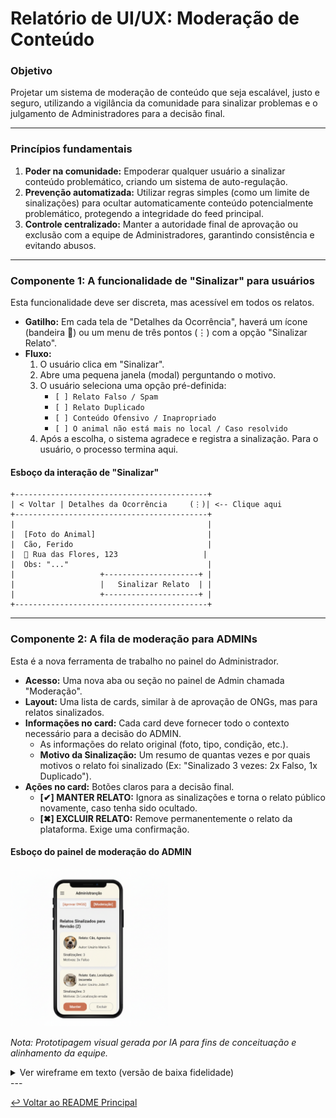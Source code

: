 # Relatório de UI/UX: Moderação de Conteúdo

### **Objetivo**

Projetar um sistema de moderação de conteúdo que seja escalável, justo e seguro, utilizando a vigilância da comunidade para sinalizar problemas e o julgamento de Administradores para a decisão final.

---

### **Princípios fundamentais**

1.  **Poder na comunidade:** Empoderar qualquer usuário a sinalizar conteúdo problemático, criando um sistema de auto-regulação.
2.  **Prevenção automatizada:** Utilizar regras simples (como um limite de sinalizações) para ocultar automaticamente conteúdo potencialmente problemático, protegendo a integridade do feed principal.
3.  **Controle centralizado:** Manter a autoridade final de aprovação ou exclusão com a equipe de Administradores, garantindo consistência e evitando abusos.

---

### **Componente 1: A funcionalidade de "Sinalizar" para usuários**

Esta funcionalidade deve ser discreta, mas acessível em todos os relatos.

-   **Gatilho:** Em cada tela de "Detalhes da Ocorrência", haverá um ícone (bandeira 🚩) ou um menu de três pontos (⋮) com a opção "Sinalizar Relato".
-   **Fluxo:**
    1.  O usuário clica em "Sinalizar".
    2.  Abre uma pequena janela (modal) perguntando o motivo.
    3.  O usuário seleciona uma opção pré-definida:
        - `[ ] Relato Falso / Spam`
        - `[ ] Relato Duplicado`
        - `[ ] Conteúdo Ofensivo / Inapropriado`
        - `[ ] O animal não está mais no local / Caso resolvido`
    4.  Após a escolha, o sistema agradece e registra a sinalização. Para o usuário, o processo termina aqui.

#### **Esboço da interação de "Sinalizar"**

```
+-------------------------------------------+
| < Voltar | Detalhes da Ocorrência     (⋮)| <-- Clique aqui
+-------------------------------------------+
|                                           |
|  [Foto do Animal]                         |
|  Cão, Ferido                              |
|  📍 Rua das Flores, 123                   |
|  Obs: "..."                               |
|                   +---------------------+ |
|                   |   Sinalizar Relato  | |
|                   +---------------------+ |
+-------------------------------------------+
```

---

### **Componente 2: A fila de moderação para ADMINs**

Esta é a nova ferramenta de trabalho no painel do Administrador.

-   **Acesso:** Uma nova aba ou seção no painel de Admin chamada "Moderação".
-   **Layout:** Uma lista de cards, similar à de aprovação de ONGs, mas para relatos sinalizados.
-   **Informações no card:** Cada card deve fornecer todo o contexto necessário para a decisão do ADMIN.
    -   As informações do relato original (foto, tipo, condição, etc.).
    -   **Motivo da Sinalização:** Um resumo de quantas vezes e por quais motivos o relato foi sinalizado (Ex: "Sinalizado 3 vezes: 2x Falso, 1x Duplicado").
-   **Ações no card:** Botões claros para a decisão final.
    -   **[✔] MANTER RELATO:** Ignora as sinalizações e torna o relato público novamente, caso tenha sido ocultado.
    -   **[✖] EXCLUIR RELATO:** Remove permanentemente o relato da plataforma. Exige uma confirmação.

#### **Esboço do painel de moderação do ADMIN**
<img src="../../assets/prototypes/UI_UX_moderacao_conteudo.png" alt="Protótipo da tela de Moderação de Conteúdo" width="50%" height="auto">

*Nota: Prototipagem visual gerada por IA para fins de conceituação e alinhamento da equipe.*

<details>
<summary>Ver wireframe em texto (versão de baixa fidelidade)</summary>

```
+-------------------------------------------+
| ☰ Menu | Admin  [Aprovar ONGs][Moderação] |
+-------------------------------------------+
|                                           |
|  Relatos Sinalizados para Revisão (2)     |
|                                           |
+-------------------------------------------+
|                                           |
|  +-------------------------------------+  |
|  | Relato: Cão, Agressivo              |  |
|  | Autor: usuario123@email.com         |  |
|  | Sinalizações: 4                     |  |
|  | Motivos: 3x Falso, 1x Inapropriado  |  |
|  |                                     |  |
|  |  [ Ver Relato ]                     |  |
|  |   [ Manter ]       [ Excluir ]      |  |
|  +-------------------------------------+  |
|                                           |
+-------------------------------------------+
```
</details>
---

[↩️ Voltar ao README Principal](../../README.md)
